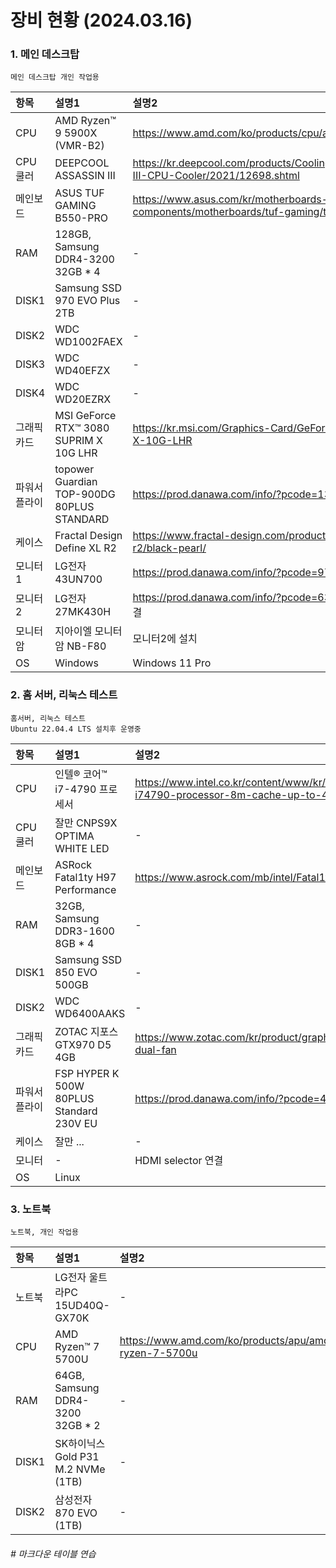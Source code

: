 
# 장비 현황 (2024.03.16)

### 1. 메인 데스크탑 
```
메인 데스크탑 개인 작업용
```

|항목|설명1|설명2|
|:-----|:-----|:-----|
| CPU | AMD Ryzen™ 9 5900X (VMR-B2) | https://www.amd.com/ko/products/cpu/amd-ryzen-9-5900x |
| CPU 쿨러 | DEEPCOOL ASSASSIN III | https://kr.deepcool.com/products/Cooling/cpuaircoolers/Assassin-III-CPU-Cooler/2021/12698.shtml | 
| 메인보드 | ASUS TUF GAMING B550-PRO | https://www.asus.com/kr/motherboards-components/motherboards/tuf-gaming/tuf-gaming-b550-pro/ |
| RAM | 128GB, Samsung DDR4-3200 32GB * 4 | - |
| DISK1 | Samsung SSD 970 EVO Plus 2TB | - |
| DISK2 | WDC WD1002FAEX | - | 
| DISK3 | WDC WD40EFZX | - |
| DISK4 | WDC WD20EZRX | - |
| 그래픽카드 | MSI GeForce RTX™ 3080 SUPRIM X 10G LHR | https://kr.msi.com/Graphics-Card/GeForce-RTX-3080-SUPRIM-X-10G-LHR |
| 파워서플라이 | topower Guardian TOP-900DG 80PLUS STANDARD | https://prod.danawa.com/info/?pcode=13150373 | 
| 케이스 | Fractal Design Define XL R2 | https://www.fractal-design.com/products/cases/define/define-xl-r2/black-pearl/ |
| 모니터1 | LG전자 43UN700 | https://prod.danawa.com/info/?pcode=9779502, DP 연결 | 
| 모니터2 | LG전자 27MK430H | https://prod.danawa.com/info/?pcode=6389157, HDMI selector 연결 | 
| 모니터암 | 지아이엘 모니터암 NB-F80 | 모니터2에 설치 |
| OS | Windows | Windows 11 Pro |


### 2. 홈 서버, 리눅스 테스트
```
홈서버, 리눅스 테스트
Ubuntu 22.04.4 LTS 설치후 운영중
```

|항목|설명1|설명2|
|:-----|:-----|:-----|
| CPU | 인텔® 코어™ i7-4790 프로세서 | https://www.intel.co.kr/content/www/kr/ko/products/sku/80806/intel-core-i74790-processor-8m-cache-up-to-4-00-ghz/specifications.html |
| CPU 쿨러 | 잘만 CNPS9X OPTIMA WHITE LED | - | 
| 메인보드 | ASRock Fatal1ty H97 Performance | https://www.asrock.com/mb/intel/Fatal1ty%20H97%20Performance/index.kr.asp |
| RAM | 32GB, Samsung DDR3-1600 8GB * 4 | - |
| DISK1 | Samsung SSD 850 EVO 500GB | - |
| DISK2 | WDC WD6400AAKS | - | 
| 그래픽카드 | ZOTAC 지포스 GTX970 D5 4GB | https://www.zotac.com/kr/product/graphics_card/geforce%C2%AE-gtx-970-dual-fan |
| 파워서플라이 | FSP HYPER K 500W 80PLUS Standard 230V EU | https://prod.danawa.com/info/?pcode=4027451 | 
| 케이스 | 잘만 ... | - | 
| 모니터 | -| HDMI selector 연결 | 
| OS | Linux |  | 


### 3. 노트북
```
노트북, 개인 작업용
```

|항목|설명1|설명2|
|:-----|:-----|:-----|
| 노트북 | LG전자 울트라PC 15UD40Q-GX70K | - |
| CPU | AMD Ryzen™ 7 5700U | https://www.amd.com/ko/products/apu/amd-ryzen-7-5700u |
| RAM | 64GB, Samsung DDR4-3200 32GB * 2 | - |
| DISK1 | SK하이닉스 Gold P31 M.2 NVMe (1TB) | - |
| DISK2 | 삼성전자 870 EVO (1TB) | - | 


###### # 마크다운 테이블 연습 

